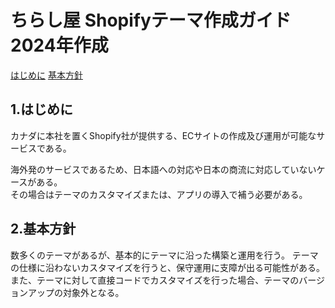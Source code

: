 # ちらし屋 Shopifyテーマ作成ガイド 2024年作成

[はじめに](#はじめに)
[基本方針](#基本方針)

## 1.はじめに

カナダに本社を置くShopify社が提供する、ECサイトの作成及び運用が可能なサービスである。

海外発のサービスであるため、日本語への対応や日本の商流に対応していないケースがある。  
その場合はテーマのカスタマイズまたは、アプリの導入で補う必要がある。

## 2.基本方針

数多くのテーマがあるが、基本的にテーマに沿った構築と運用を行う。
テーマの仕様に沿わないカスタマイズを行うと、保守運用に支障が出る可能性がある。
また、テーマに対して直接コードでカスタマイズを行った場合、テーマのバージョンアップの対象外となる。
